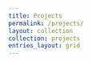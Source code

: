 ```yaml
---
title: Projects
permalink: /projects/
layout: collection
collection: projects
entries_layout: grid
---
```

